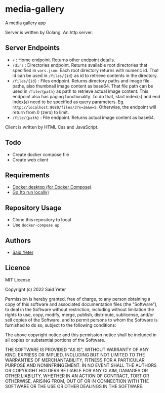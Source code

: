 # media-gallery
A media gallery app  

Server is written by Golang. An http server.

## Server Endpoints

- `/` : Home endpoint. Returns other endpoint details.
- `/dirs` : Directories endpoint. Returns available root directories that specified in `vars.json`. Each root directory returns with numeric id. That id can be used in `/files/{id}` as id to retrieve contents in the directory.
- `/files/{id}` : Files endpoint. Returns directory paths and image file paths, also thumbnail image content as base64. That file path can be used in `/file/{path}` as path to retrieve actual image content. This endpoint also has paging functionality. To do that, start index(`s`) and end index(`e`) need to be specified as query parameters. Eg. `http://localhost:8080/files/3?s=3&&e=5`. Otherwise, the endpoint will return from 0 (zero) to limit.
- `/file/{path}` : File endpoint. Returns actual image content as base64.

Client is written  by HTML Css and JavaScript.

## Todo
- Create docker compose file
- Create web client

## Requirements

 - [Docker desktop (for Docker Compose)](https://www.docker.com/products/docker-desktop)
 - [Go (to run locally)](https://go.dev/dl) 

## Repository Usage

 - Clone this repository to local 
 - Use `docker-compose up` 

## Authors

 - [Said Yeter](https://github.com/kordiseps)

## Licence

MIT License

Copyright (c) 2022 Said Yeter

Permission is hereby granted, free of charge, to any person obtaining a copy
of this software and associated documentation files (the "Software"), to deal
in the Software without restriction, including without limitation the rights
to use, copy, modify, merge, publish, distribute, sublicense, and/or sell
copies of the Software, and to permit persons to whom the Software is
furnished to do so, subject to the following conditions:

The above copyright notice and this permission notice shall be included in all
copies or substantial portions of the Software.

THE SOFTWARE IS PROVIDED "AS IS", WITHOUT WARRANTY OF ANY KIND, EXPRESS OR
IMPLIED, INCLUDING BUT NOT LIMITED TO THE WARRANTIES OF MERCHANTABILITY,
FITNESS FOR A PARTICULAR PURPOSE AND NONINFRINGEMENT. IN NO EVENT SHALL THE
AUTHORS OR COPYRIGHT HOLDERS BE LIABLE FOR ANY CLAIM, DAMAGES OR OTHER
LIABILITY, WHETHER IN AN ACTION OF CONTRACT, TORT OR OTHERWISE, ARISING FROM,
OUT OF OR IN CONNECTION WITH THE SOFTWARE OR THE USE OR OTHER DEALINGS IN THE
SOFTWARE.